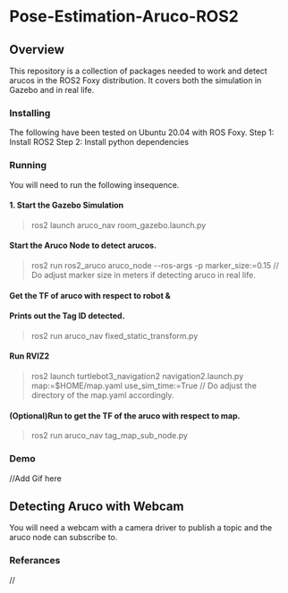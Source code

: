 # Pose-Estimation-Aruco-ROS2

## Overview
This repository is a collection of packages needed to work and detect arucos in the ROS2 Foxy distribution. It covers both the simulation in Gazebo and in real life. 

### Installing
The following have been tested on Ubuntu 20.04 with ROS Foxy.
  Step 1: Install ROS2
  Step 2: Install python dependencies
  
### Running
You will need to run the following insequence.

#### 1. Start the Gazebo Simulation
> ros2 launch aruco_nav room_gazebo.launch.py

#### Start the Aruco Node to detect arucos.
> ros2 run ros2_aruco aruco_node --ros-args -p marker_size:=0.15
// Do adjust marker size in meters if detecting aruco in real life.

#### Get the TF of aruco with respect to robot &
#### Prints out the Tag ID detected.
> ros2 run aruco_nav fixed_static_transform.py

#### Run RVIZ2
> ros2 launch turtlebot3_navigation2 navigation2.launch.py map:=$HOME/map.yaml use_sim_time:=True
// Do adjust the directory of the map.yaml accordingly.

#### (Optional)Run to get the TF of the aruco with respect to map.
>ros2 run aruco_nav tag_map_sub_node.py

### Demo
//Add Gif here

## Detecting Aruco with Webcam 
You will need a webcam with a camera driver to publish a topic and the aruco node can subscribe to.


### Referances
// 
